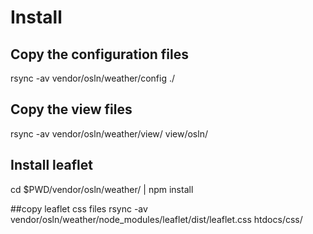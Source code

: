# Install

## Copy the configuration files
rsync -av vendor/osln/weather/config ./

## Copy the view files
rsync -av vendor/osln/weather/view/ view/osln/

## Install leaflet
cd $PWD/vendor/osln/weather/ | npm install

##copy leaflet css files
rsync -av vendor/osln/weather/node_modules/leaflet/dist/leaflet.css htdocs/css/
